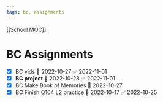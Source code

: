 ```yaml
---
tags: bc, assignments
---
```

[[School MOC]]
# BC Assignments

- [x] BC vids 📅 2022-10-27 ✅ 2022-11-01
- [x] **BC project** 📅 2022-10-28 ✅ 2022-11-01
- [x] BC Make Book of Memories 📅 2022-10-27
- [x] BC Finish Q104 L2 practice 📅 2022-10-17 ✅ 2022-10-25
